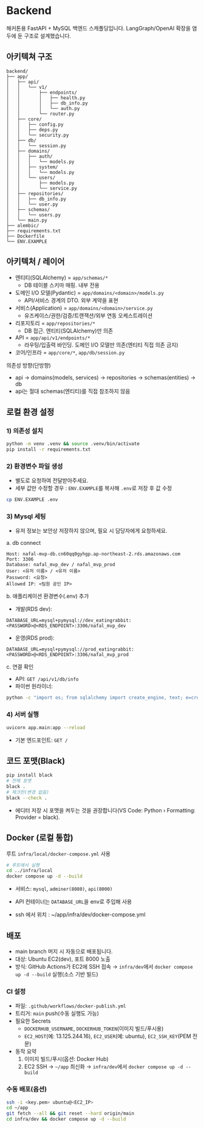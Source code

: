 # Backend

해커톤용 FastAPI + MySQL 백엔드 스캐폴딩입니다. LangGraph/OpenAI 확장을 염두에 둔 구조로 설계했습니다.

## 아키텍쳐 구조
```
backend/
├── app/
│   ├── api/
│   │   └── v1/
│   │       ├── endpoints/
│   │       │   ├── health.py
│   │       │   ├── db_info.py
│   │       │   └── auth.py
│   │       └── router.py
│   ├── core/
│   │   ├── config.py
│   │   ├── deps.py
│   │   └── security.py
│   ├── db/
│   │   └── session.py
│   ├── domains/
│   │   ├── auth/
│   │   │   └── models.py           
│   │   ├── system/
│   │   │   └── models.py          
│   │   └── users/
│   │       ├── models.py           
│   │       └── service.py          
│   ├── repositories/
│   │   ├── db_info.py
│   │   └── user.py                 
│   ├── schemas/
│   │   └── users.py                
│   └── main.py
├── alembic/
├── requirements.txt
├── Dockerfile
└── ENV.EXAMPLE
```

## 아키텍처 / 레이어
- 엔티티(SQLAlchemy) = `app/schemas/*`
  - DB 테이블 스키마 매핑. 내부 전용
- 도메인 I/O 모델(Pydantic) = `app/domains/<domain>/models.py`
  - API/서비스 경계의 DTO. 외부 계약을 표현
- 서비스(Application) = `app/domains/<domain>/service.py`
  - 유즈케이스/권한/검증/트랜잭션/외부 연동 오케스트레이션
- 리포지토리 = `app/repositories/*`
  - DB 접근. 엔티티(SQLAlchemy)만 의존
- API = `app/api/v1/endpoints/*`
  - 라우팅/입출력 바인딩. 도메인 I/O 모델만 의존(엔티티 직접 의존 금지)
- 코어/인프라 = `app/core/*`, `app/db/session.py`

의존성 방향(단방향)
- api → domains(models, services) → repositories → schemas(entities) → db
- api는 절대 schemas(엔티티)를 직접 참조하지 않음

## 로컬 환경 설정
### 1) 의존성 설치
```bash
python -m venv .venv && source .venv/bin/activate
pip install -r requirements.txt
```

### 2) 환경변수 파일 생성
- 별도로 요청하여 전달받아주세요.
- 세부 값만 수정할 경우 : `ENV.EXAMPLE`를 복사해 `.env`로 저장 후 값 수정
```bash
cp ENV.EXAMPLE .env
```


### 3) Mysql 세팅
- 유저 정보는 보안상 저장하지 않으며, 필요 시 담당자에게 요청하세요.

a. db connect 
```
Host: nafal-mvp-db.cn60qq0gyhgp.ap-northeast-2.rds.amazonaws.com
Port: 3306
Database: nafal_mvp_dev / nafal_mvp_prod
User: <유저 이름> / <유저 이름>
Password: <요청>
Allowed IP: <팀원 공인 IP>
```

b. 애플리케이션 환경변수(.env) 추가
- 개발(RDS dev):
```env
DATABASE_URL=mysql+pymysql://dev_eatingrabbit:<PASSWORD>@<RDS_ENDPOINT>:3306/nafal_mvp_dev
```
- 운영(RDS prod):
```env
DATABASE_URL=mysql+pymysql://prod_eatingrabbit:<PASSWORD>@<RDS_ENDPOINT>:3306/nafal_mvp_prod
```

c. 연결 확인
- API: `GET /api/v1/db/info`
- 파이썬 원라이너:
```bash
python -c "import os; from sqlalchemy import create_engine, text; e=create_engine(os.environ['DATABASE_URL']); print(e.connect().execute(text('select 1')).scalar())"
```

### 4) 서버 실행
```bash
uvicorn app.main:app --reload
```
- 기본 엔드포인트: `GET /`


## 코드 포맷(Black)
```bash
pip install black
# 전체 포맷
black .
# 체크만(변경 없음)
black --check .
```
- 에디터 저장 시 포맷을 켜두는 것을 권장합니다(VS Code: Python › Formatting: Provider = black).

## Docker (로컬 통합)
루트 `infra/local/docker-compose.yml` 사용
```bash
# 루트에서 실행
cd ../infra/local
docker compose up -d --build
```
- 서비스: `mysql`, `adminer(8080)`, `api(8000)`
- API 컨테이너는 `DATABASE_URL`을 env로 주입해 사용

- ssh 에서 위치 : ~/app/infra/dev/docker-compose.yml

## 배포
- main branch 머지 시 자동으로 배포됩니다.
- 대상: Ubuntu EC2(dev), 포트 8000 노출
- 방식: GitHub Actions가 EC2에 SSH 접속 → `infra/dev`에서 `docker compose up -d --build` 실행(소스 기반 빌드)

### CI 설정
- 파일: `.github/workflows/docker-publish.yml`
- 트리거: `main` push(수동 실행도 가능)
- 필요한 Secrets
  - `DOCKERHUB_USERNAME`, `DOCKERHUB_TOKEN`(이미지 빌드/푸시용)
  - `EC2_HOST`(예: 13.125.244.16), `EC2_USER`(예: ubuntu), `EC2_SSH_KEY`(PEM 전문)
- 동작 요약
  1) 이미지 빌드/푸시(옵션: Docker Hub)
  2) EC2 SSH → `~/app` 최신화 → `infra/dev`에서 `docker compose up -d --build`

### 수동 배포(옵션)
```bash
ssh -i <key.pem> ubuntu@<EC2_IP>
cd ~/app
git fetch --all && git reset --hard origin/main
cd infra/dev && docker compose up -d --build
```

